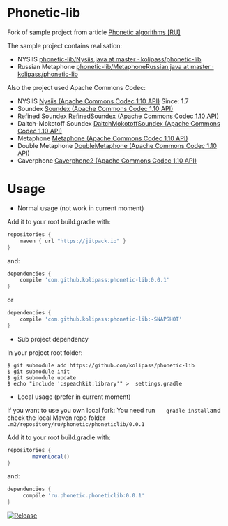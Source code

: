 # Phonetic-lib
Fork of sample project from article [Phonetic algorithms [RU]](http://habrahabr.ru/post/114947/)

The sample project contains realisation:
- NYSIIS  [phonetic-lib/Nysiis.java at master · kolipass/phonetic-lib](https://github.com/kolipass/phonetic-lib/blob/master/src/main/java/ru/phonetic/Nysiis.java) 
- Russian Metaphone [phonetic-lib/MetaphoneRussian.java at master · kolipass/phonetic-lib](https://github.com/kolipass/phonetic-lib/blob/master/src/main/java/ru/phonetic/MetaphoneRussian.java)

Also the project used Apache Commons Codec:
- NYSIIS [Nysiis (Apache Commons Codec 1.10 API)](https://commons.apache.org/proper/commons-codec/apidocs/index.html) Since: 1.7
- Soundex [Soundex (Apache Commons Codec 1.10 API)](https://commons.apache.org/proper/commons-codec/apidocs/index.html)
- Refined Soundex [RefinedSoundex (Apache Commons Codec 1.10 API)](https://commons.apache.org/proper/commons-codec/apidocs/index.html)
- Daitch-Mokotoff Soundex [DaitchMokotoffSoundex (Apache Commons Codec 1.10 API)](https://commons.apache.org/proper/commons-codec/apidocs/index.html)
- Metaphone [Metaphone (Apache Commons Codec 1.10 API)](https://commons.apache.org/proper/commons-codec/apidocs/index.html)
- Double Metaphone [DoubleMetaphone (Apache Commons Codec 1.10 API)](https://commons.apache.org/proper/commons-codec/apidocs/index.html)
- Caverphone [Caverphone2 (Apache Commons Codec 1.10 API)](https://commons.apache.org/proper/commons-codec/apidocs/index.html)

Usage
====================
 * Normal usage (not work in current moment)
 
Add it to your root build.gradle with:
```gradle
repositories {
    maven { url "https://jitpack.io" }
}
```
and:

```gradle
dependencies {
	compile 'com.github.kolipass:phonetic-lib:0.0.1'
}
```

or

```gradle
dependencies {
	compile 'com.github.kolipass:phonetic-lib:-SNAPSHOT'
}
```

* Sub project dependency

In your project root folder:

```
$ git submodule add https://github.com/kolipass/phonetic-lib
$ git submodule init
$ git submodule update
$ echo "include ':speachkit:library'" >  settings.gradle
```

* Local usage (prefer in current moment)

If you want to use you own local fork:
You need run ```    gradle install ```and check the local Maven repo folder ```.m2/repository/ru/phonetic/phoneticlib/0.0.1```

Add it to your root build.gradle with:
```gradle
repositories {
        mavenLocal()
}
```
and:

```gradle
dependencies {
     compile 'ru.phonetic.phoneticlib:0.0.1'
}
```

[![Release](https://img.shields.io/github/release/kolipass/phonetic-lib.svg?label=maven)](https://jitpack.io/#kolipass/phonetic-lib)